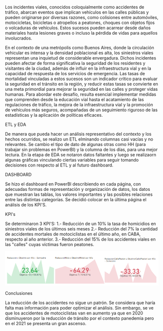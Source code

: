 Los incidentes viales, conocidos coloquialmente como accidentes de tráfico, abarcan eventos que implican vehículos en las calles públicas y pueden originarse por diversas razones, como colisiones entre automóviles, motocicletas, bicicletas o atropellos a peatones, choques con objetos fijos o volcaduras de vehículos. Estos sucesos pueden acarrear desde daños materiales hasta lesiones graves o incluso la pérdida de vidas para aquellos involucrados.

En el contexto de una metrópolis como Buenos Aires, donde la circulación vehicular es intensa y la densidad poblacional es alta, los siniestros viales representan una inquietud de considerable envergadura. Dichos incidentes pueden afectar de forma significativa la seguridad de los residentes y visitantes de la ciudad, además de influir en la infraestructura vial y en la capacidad de respuesta de los servicios de emergencia. Las tasas de mortalidad vinculadas a estos sucesos son un indicador crítico para evaluar la seguridad en el tránsito en la región, y reducir estas tasas se convierte en una meta primordial para mejorar la seguridad en las calles y proteger vidas humanas. Para abordar este desafío, resulta esencial implementar medidas que comprenden desde la educación vial hasta el acatamiento de las regulaciones de tráfico, la mejora de la infraestructura vial y la promoción de vehículos más seguros, acompañadas de un seguimiento riguroso de las estadísticas y la aplicación de políticas eficaces.

ETL y EDA 

De manera que pueda hacer un análisis representativo del contexto y los hechos ocurridos, se realizo un ETL elminando columnas casi vacías y no relevantes. Se cambio el tipo de dato de algunas otras como HH (para trabajar sin problemas en PowerBI) y la columna de los días, para una mejor lectura. En la etapa de EDA se notaron datos faltantes y luego se realizaorn algunas gráficas vinculando ciertas variables para seguir tomando decisiones con respecto al ETL y al futuro dashboard.

DASHBOARD 

Se hizo el dashboard en PowerBI describiendo en cada página, con adecuadas formas de representación y organización de datos, los datos que muestran las tablas, los valores importantes y las posibles relaciones entre las distintas categorías. Se decidió colocar en la última página el análisis de los KPI'S.

KPI's

Se determinaron 3 KPI'S:
1.- Reducción de un 10% la tasa de homicidios en siniestros viales de los últimos seis meses
2.- Reducción del 7% la cantidad de accidentes mortales de motociclistas en el último año, en CABA, respecto al año anterior.
3.- Reducción del 15% de los accidentes viales en las "calles" cuyas víctimas fueron peatones.

![Alt text](image.png)

Conclusiones

La reducción de los accidentes no sigue un patrón. Se considera que haría falta mas información para poder optimizar el análisis.
Sin embargo, se ve que los accidentes de motociclistas van en aumento ya que en 2020 disminuyeron por la reducción de tránsito por el contexto panedemia pero en el 2021 se presenta un gran ascenso.
